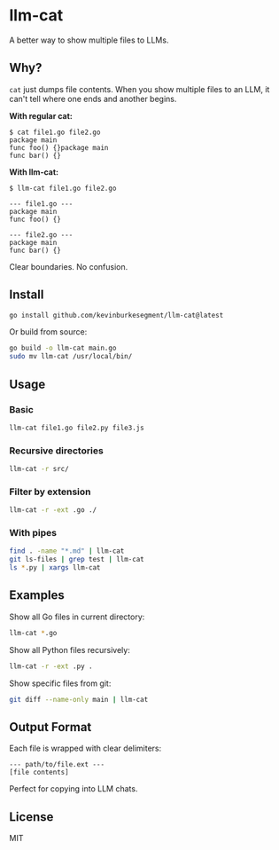 # llm-cat

A better way to show multiple files to LLMs.

## Why?

`cat` just dumps file contents. When you show multiple files to an LLM, it can't tell where one ends and another begins.

**With regular cat:**
```
$ cat file1.go file2.go
package main
func foo() {}package main
func bar() {}
```

**With llm-cat:**
```
$ llm-cat file1.go file2.go

--- file1.go ---
package main
func foo() {}

--- file2.go ---
package main
func bar() {}
```

Clear boundaries. No confusion.

## Install

```bash
go install github.com/kevinburkesegment/llm-cat@latest
```

Or build from source:
```bash
go build -o llm-cat main.go
sudo mv llm-cat /usr/local/bin/
```

## Usage

### Basic
```bash
llm-cat file1.go file2.py file3.js
```

### Recursive directories
```bash
llm-cat -r src/
```

### Filter by extension
```bash
llm-cat -r -ext .go ./
```

### With pipes
```bash
find . -name "*.md" | llm-cat
git ls-files | grep test | llm-cat
ls *.py | xargs llm-cat
```

## Examples

Show all Go files in current directory:
```bash
llm-cat *.go
```

Show all Python files recursively:
```bash
llm-cat -r -ext .py .
```

Show specific files from git:
```bash
git diff --name-only main | llm-cat
```

## Output Format

Each file is wrapped with clear delimiters:
```
--- path/to/file.ext ---
[file contents]
```

Perfect for copying into LLM chats.

## License

MIT
